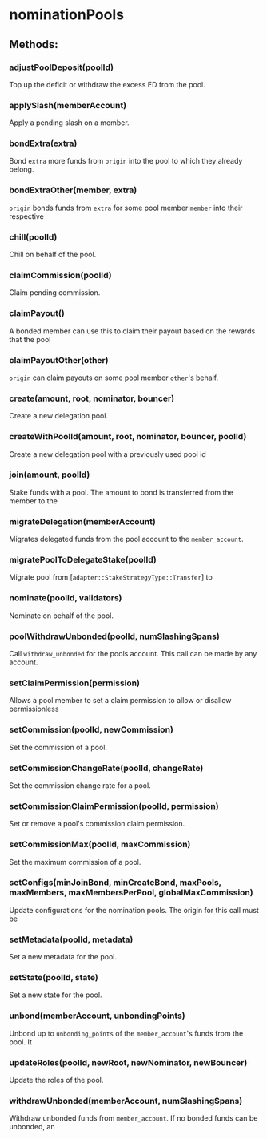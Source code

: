# nominationPools

## Methods:

### adjustPoolDeposit(poolId)

Top up the deficit or withdraw the excess ED from the pool.

### applySlash(memberAccount)

Apply a pending slash on a member.

### bondExtra(extra)

Bond `extra` more funds from `origin` into the pool to which they already belong.

### bondExtraOther(member, extra)

`origin` bonds funds from `extra` for some pool member `member` into their respective

### chill(poolId)

Chill on behalf of the pool.

### claimCommission(poolId)

Claim pending commission.

### claimPayout()

A bonded member can use this to claim their payout based on the rewards that the pool

### claimPayoutOther(other)

`origin` can claim payouts on some pool member `other`'s behalf.

### create(amount, root, nominator, bouncer)

Create a new delegation pool.

### createWithPoolId(amount, root, nominator, bouncer, poolId)

Create a new delegation pool with a previously used pool id

### join(amount, poolId)

Stake funds with a pool. The amount to bond is transferred from the member to the

### migrateDelegation(memberAccount)

Migrates delegated funds from the pool account to the `member_account`.

### migratePoolToDelegateStake(poolId)

Migrate pool from [`adapter::StakeStrategyType::Transfer`] to

### nominate(poolId, validators)

Nominate on behalf of the pool.

### poolWithdrawUnbonded(poolId, numSlashingSpans)

Call `withdraw_unbonded` for the pools account. This call can be made by any account.

### setClaimPermission(permission)

Allows a pool member to set a claim permission to allow or disallow permissionless

### setCommission(poolId, newCommission)

Set the commission of a pool.

### setCommissionChangeRate(poolId, changeRate)

Set the commission change rate for a pool.

### setCommissionClaimPermission(poolId, permission)

Set or remove a pool's commission claim permission.

### setCommissionMax(poolId, maxCommission)

Set the maximum commission of a pool.

### setConfigs(minJoinBond, minCreateBond, maxPools, maxMembers, maxMembersPerPool, globalMaxCommission)

Update configurations for the nomination pools. The origin for this call must be

### setMetadata(poolId, metadata)

Set a new metadata for the pool.

### setState(poolId, state)

Set a new state for the pool.

### unbond(memberAccount, unbondingPoints)

Unbond up to `unbonding_points` of the `member_account`'s funds from the pool. It

### updateRoles(poolId, newRoot, newNominator, newBouncer)

Update the roles of the pool.

### withdrawUnbonded(memberAccount, numSlashingSpans)

Withdraw unbonded funds from `member_account`. If no bonded funds can be unbonded, an